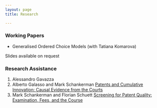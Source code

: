 ```yaml
---
layout: page
title: Research

---
```


### Working Papers

- Generalised Ordered Choice Models (with Tatiana Komarova) 

Slides available on request

### Research Assistance

1. Alessandro Gavazza
2. Alberto Galasso and Mark Schankerman [Patents and Cumulative Innovation: Causal Evidence from the Courts](https://academic.oup.com/qje/article-abstract/130/1/317/2337637)
3. Mark Schankerman and Florian Schuett [Screening for Patent Quality: Examination, Fees, and the Course](https://cepr.org/active/publications/discussion_papers/dp.php?dpno=11688)
